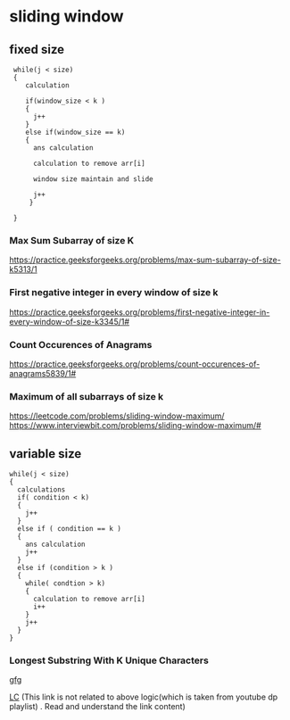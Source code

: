 # sliding window
## fixed size

```
 while(j < size)
 {
    calculation
    
    if(window_size < k )
    {
      j++
    }
    else if(window_size == k)
    {
      ans calculation
      
      calculation to remove arr[i]
      
      window size maintain and slide
      
      j++  
     }
     
 }
```

### Max Sum Subarray of size K
https://practice.geeksforgeeks.org/problems/max-sum-subarray-of-size-k5313/1

### First negative integer in every window of size k
https://practice.geeksforgeeks.org/problems/first-negative-integer-in-every-window-of-size-k3345/1#

### Count Occurences of Anagrams
https://practice.geeksforgeeks.org/problems/count-occurences-of-anagrams5839/1#

### Maximum of all subarrays of size k 
https://leetcode.com/problems/sliding-window-maximum/
https://www.interviewbit.com/problems/sliding-window-maximum/#

## variable size

```
while(j < size)
{
  calculations
  if( condition < k)
  {
    j++
  }
  else if ( condition == k )
  {
    ans calculation
    j++
  }
  else if (condition > k )
  {
    while( condtion > k)
    {
      calculation to remove arr[i]
      i++
    }
    j++
  }
}
```
### Longest Substring With K Unique Characters
[gfg](https://practice.geeksforgeeks.org/problems/longest-k-unique-characters-substring0853/1#)


[LC](https://leetcode.com/problems/find-all-anagrams-in-a-string/discuss/92007/Sliding-Window-algorithm-template-to-solve-all-the-Leetcode-substring-search-problem)
(This link is not related to above logic(which is taken from youtube dp playlist) . Read and understand the link content)

